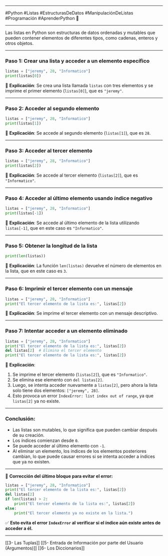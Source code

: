 
---

#Python #Listas #EstructurasDeDatos #ManipulaciónDeListas #Programación #AprenderPython 🚀

---
Las listas en Python son estructuras de datos ordenadas y mutables que pueden contener elementos de diferentes tipos, como cadenas, enteros y otros objetos. 

---

### Paso 1: Crear una lista y acceder a un elemento específico

```python
listas = ["jeremy", 28, "Informatico"]
print(listas[0])
```

📌 **Explicación**: Se crea una lista llamada `listas` con tres elementos y se imprime el primer elemento (`listas[0]`), que es `"jeremy"`.

---

### Paso 2: Acceder al segundo elemento

```python
listas = ["jeremy", 28, "Informatico"]
print(listas[1])
```

📌 **Explicación**: Se accede al segundo elemento (`listas[1]`), que es `28`.

---

### Paso 3: Acceder al tercer elemento

```python
listas = ["jeremy", 28, "Informatico"]
print(listas[2])
```

📌 **Explicación**: Se accede al tercer elemento (`listas[2]`), que es `"Informatico"`.

---

### Paso 4: Acceder al último elemento usando índice negativo

```python
listas = ["jeremy", 28, "Informatico"]
print(listas[-1])
```

📌 **Explicación**: Se accede al último elemento de la lista utilizando `listas[-1]`, que en este caso es `"Informatico"`.

---

### Paso 5: Obtener la longitud de la lista

```python
print(len(listas))
```

📌 **Explicación**: La función `len(listas)` devuelve el número de elementos en la lista, que en este caso es `3`.

---

### Paso 6: Imprimir el tercer elemento con un mensaje

```python
listas = ["jeremy", 28, "Informatico"]
print("El tercer elemento de la lista es:", listas[2])
```

📌 **Explicación**: Se imprime el tercer elemento con un mensaje descriptivo.

---

### Paso 7: Intentar acceder a un elemento eliminado

```python
listas = ["jeremy", 28, "Informatico"]
print("El tercer elemento de la lista es:", listas[2])
del listas[2]  # Elimina el tercer elemento
print("El tercer elemento de la lista es:", listas[2])
```

📌 **Explicación**:

1. Se imprime el tercer elemento (`listas[2]`), que es `"Informatico"`.
2. Se elimina ese elemento con `del listas[2]`.
3. Luego, se intenta acceder nuevamente a `listas[2]`, pero ahora la lista solo tiene dos elementos: `["jeremy", 28]`.
4. Esto provoca un error `IndexError: list index out of range`, ya que `listas[2]` ya no existe.

---

### Conclusión:

- Las listas son mutables, lo que significa que pueden cambiar después de su creación.
- Los índices comienzan desde `0`.
- Se puede acceder al último elemento con `-1`.
- Al eliminar un elemento, los índices de los elementos posteriores cambian, lo que puede causar errores si se intenta acceder a índices que ya no existen.

---

📌 **Corrección del último bloque para evitar el error:**

```python
listas = ["jeremy", 28, "Informatico"]
print("El tercer elemento de la lista es:", listas[2])
del listas[2]
if len(listas) > 2:
    print("El tercer elemento de la lista es:", listas[2])
else:
    print("El tercer elemento ya no existe en la lista.")
```

✅ **Esto evita el error `IndexError` al verificar si el índice aún existe antes de acceder a él.**

---




[[3- Las Tuplas]]
[[5- Entrada de Información por parte del Usuario (Argumentos)]]
[[6- Los Diccionarios]]